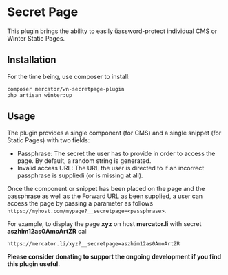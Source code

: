 # Secret Page
This plugin brings the ability to easily üassword-protect individual CMS or Winter Static Pages.

## Installation
For the time being, use composer to install:
```
composer mercator/wn-secretpage-plugin
php artisan winter:up
```

## Usage
The plugin provides a single component (for CMS) and a single snippet (for Static Pages) with two fields:
- Passphrase: The secret the user has to provide in order to access the page. By default, a random string is generated.
- Invalid access URL: The URL the user is directed to if an incorrect passphrase is suppliedi (or is missing at all).

Once the component or snippet has been placed on the page and the passphrase as well as the Forward URL
as been supplied, a user can access the page by passing a parameter as follows 
``https://myhost.com/mypage?__secretpage=<passphrase>``. 

For example, to display the page **xyz** on host **mercator.li** with secret **aszhim12as0AmoArtZR** call

```
https://mercator.li/xyz?__secretpage=aszhim12as0AmoArtZR
```

**Please consider donating to support the ongoing development if you find this plugin useful.**
